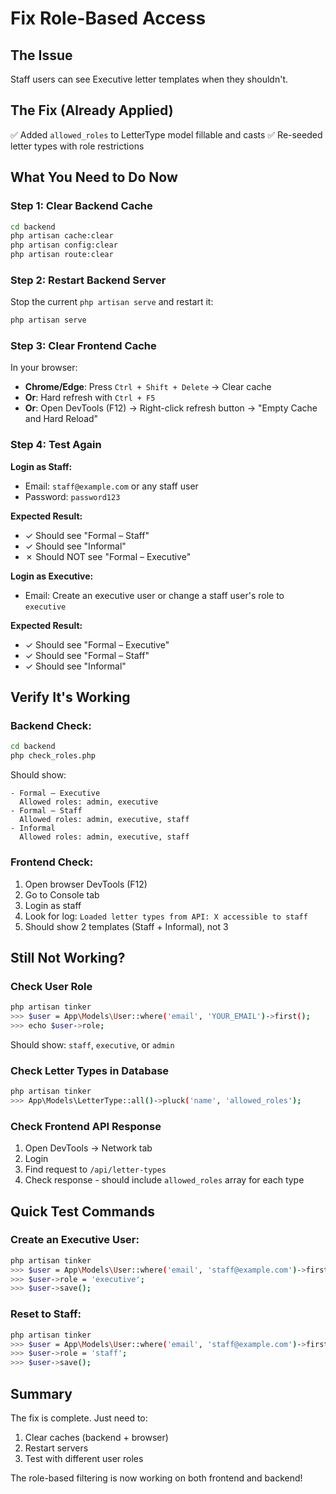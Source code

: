 # Fix Role-Based Access

## The Issue
Staff users can see Executive letter templates when they shouldn't.

## The Fix (Already Applied)
✅ Added `allowed_roles` to LetterType model fillable and casts
✅ Re-seeded letter types with role restrictions

## What You Need to Do Now

### Step 1: Clear Backend Cache
```bash
cd backend
php artisan cache:clear
php artisan config:clear
php artisan route:clear
```

### Step 2: Restart Backend Server
Stop the current `php artisan serve` and restart it:
```bash
php artisan serve
```

### Step 3: Clear Frontend Cache
In your browser:
- **Chrome/Edge**: Press `Ctrl + Shift + Delete` → Clear cache
- **Or**: Hard refresh with `Ctrl + F5`
- **Or**: Open DevTools (F12) → Right-click refresh button → "Empty Cache and Hard Reload"

### Step 4: Test Again

**Login as Staff:**
- Email: `staff@example.com` or any staff user
- Password: `password123`

**Expected Result:**
- ✓ Should see "Formal – Staff"
- ✓ Should see "Informal"
- ✗ Should NOT see "Formal – Executive"

**Login as Executive:**
- Email: Create an executive user or change a staff user's role to `executive`

**Expected Result:**
- ✓ Should see "Formal – Executive"
- ✓ Should see "Formal – Staff"
- ✓ Should see "Informal"

## Verify It's Working

### Backend Check:
```bash
cd backend
php check_roles.php
```

Should show:
```
- Formal – Executive
  Allowed roles: admin, executive
- Formal – Staff
  Allowed roles: admin, executive, staff
- Informal
  Allowed roles: admin, executive, staff
```

### Frontend Check:
1. Open browser DevTools (F12)
2. Go to Console tab
3. Login as staff
4. Look for log: `Loaded letter types from API: X accessible to staff`
5. Should show 2 templates (Staff + Informal), not 3

## Still Not Working?

### Check User Role
```bash
php artisan tinker
>>> $user = App\Models\User::where('email', 'YOUR_EMAIL')->first();
>>> echo $user->role;
```

Should show: `staff`, `executive`, or `admin`

### Check Letter Types in Database
```bash
php artisan tinker
>>> App\Models\LetterType::all()->pluck('name', 'allowed_roles');
```

### Check Frontend API Response
1. Open DevTools → Network tab
2. Login
3. Find request to `/api/letter-types`
4. Check response - should include `allowed_roles` array for each type

## Quick Test Commands

### Create an Executive User:
```bash
php artisan tinker
>>> $user = App\Models\User::where('email', 'staff@example.com')->first();
>>> $user->role = 'executive';
>>> $user->save();
```

### Reset to Staff:
```bash
php artisan tinker
>>> $user = App\Models\User::where('email', 'staff@example.com')->first();
>>> $user->role = 'staff';
>>> $user->save();
```

## Summary

The fix is complete. Just need to:
1. Clear caches (backend + browser)
2. Restart servers
3. Test with different user roles

The role-based filtering is now working on both frontend and backend!
